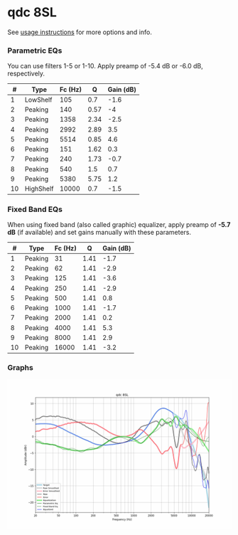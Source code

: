 # qdc 8SL
See [usage instructions](https://github.com/jaakkopasanen/AutoEq#usage) for more options and info.

### Parametric EQs
You can use filters 1-5 or 1-10. Apply preamp of -5.4 dB or -6.0 dB, respectively.

|   # | Type      |   Fc (Hz) |    Q |   Gain (dB) |
|-----|-----------|-----------|------|-------------|
|   1 | LowShelf  |       105 | 0.7  |        -1.6 |
|   2 | Peaking   |       140 | 0.57 |        -4   |
|   3 | Peaking   |      1358 | 2.34 |        -2.5 |
|   4 | Peaking   |      2992 | 2.89 |         3.5 |
|   5 | Peaking   |      5514 | 0.85 |         4.6 |
|   6 | Peaking   |       151 | 1.62 |         0.3 |
|   7 | Peaking   |       240 | 1.73 |        -0.7 |
|   8 | Peaking   |       540 | 1.5  |         0.7 |
|   9 | Peaking   |      5380 | 5.75 |         1.2 |
|  10 | HighShelf |     10000 | 0.7  |        -1.5 |

### Fixed Band EQs
When using fixed band (also called graphic) equalizer, apply preamp of **-5.7 dB** (if available) and set gains manually with these parameters.

|   # | Type    |   Fc (Hz) |    Q |   Gain (dB) |
|-----|---------|-----------|------|-------------|
|   1 | Peaking |        31 | 1.41 |        -1.7 |
|   2 | Peaking |        62 | 1.41 |        -2.9 |
|   3 | Peaking |       125 | 1.41 |        -3.6 |
|   4 | Peaking |       250 | 1.41 |        -2.9 |
|   5 | Peaking |       500 | 1.41 |         0.8 |
|   6 | Peaking |      1000 | 1.41 |        -1.7 |
|   7 | Peaking |      2000 | 1.41 |         0.2 |
|   8 | Peaking |      4000 | 1.41 |         5.3 |
|   9 | Peaking |      8000 | 1.41 |         2.9 |
|  10 | Peaking |     16000 | 1.41 |        -3.2 |

### Graphs
![](./qdc%208SL.png)
